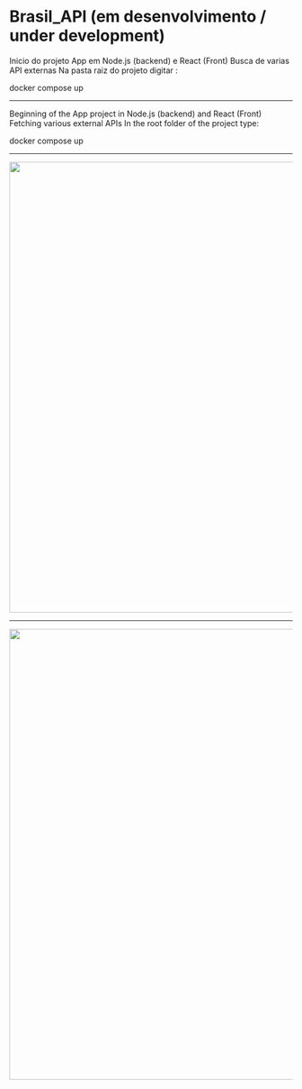 # Brasil_API (em desenvolvimento / under development)

Inicio do projeto App em Node.js (backend) e React (Front)
Busca de varias API externas
Na pasta raiz do projeto digitar : <p>
docker compose up
<hr>  
 Beginning of the App project in Node.js (backend) and React (Front)
Fetching various external APIs
In the root folder of the project type: <p>
docker compose up
<hr> 
<img width = "800px" src="https://github.com/erascardsilva/Brasil_API/assets/70297459/2b3b303a-525d-4daf-9dc8-09f4db26f676">
  <hr>
<img width = "800px" src="https://github.com/erascardsilva/Brasil_API/assets/70297459/aca3cba9-71a9-486c-9eef-ff5a58f20f8e">

